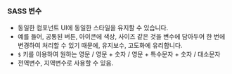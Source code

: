 ### SASS 변수

* 동일한 컴포넌트 UI에 동일한 스타일을 유지할 수 있습니다.
* 예를 들어, 공통된 버튼, 아이콘에 색상, 사이즈 같은 것을 변수에 담아두어 한 번에 변경하여 처리할 수 있기 때문에, 유지보수, 고도화에 유리합니다.
* `$` 키를 이용하여 원하는 영문 / 영문 + 숫자 / 영문 + 특수문자 + 숫자 / 대소문자
* 전역변수, 지역변수로 사용할 수 있음.